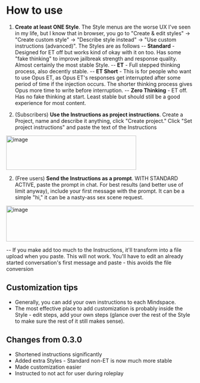 # How to use
1. **Create at least ONE Style**. The Style menus are the worse UX I've seen in my life, but I know that in browser, you go to "Create & edit styles" -> "Create custom style" -> "Describe style instead" -> "Use custom instructions (advanced)". The Styles are as follows
-- **Standard** - Designed for ET off but works kind of okay with it on too. Has some "fake thinking" to improve jailbreak strength and response quality. Almost certainly the most stable Style.
-- **ET** - Full stepped thinking process, also decently stable.
-- **ET Short** - This is for people who want to use Opus ET, as Opus ET's responses get interrupted after some period of time if the injection occurs. The shorter thinking process gives Opus more time to write before interruption.
-- **Zero Thinking** - ET off. Has no fake thinking at start. Least stable but should still be a good experience for most content.
  
2. (Subscribers) **Use the Instructions as project instructions**. Create a Project, name and describe it anything, click "Create project." Click "Set project instructions" and paste the text of the Instructions

<img width="349" height="92" alt="image" src="https://github.com/user-attachments/assets/2ad484f7-9e24-492d-a3a3-8ba34b3cb58a" />

2. (Free users) **Send the Instructions as a prompt**. WITH STANDARD ACTIVE, paste the prompt in chat. For best results (and better use of limit anyway), include your first message with the prompt. It can be a simple "hi," it can be a nasty-ass sex scene request.

<img width="522" height="96" alt="image" src="https://github.com/user-attachments/assets/2c490346-b5b0-47c2-9eaf-62df720f196a" />

-- If you make add too much to the Instructions, it'll transform into a file upload when you paste. This will not work. You'll have to edit an already started conversation's first message and paste - this avoids the file conversion

## Customization tips
- Generally, you can add your own instructions to each Mindspace.
- The most effective place to add customization is probably inside the Style - edit steps, add your own steps (glance over the rest of the Style to make sure the rest of it still makes sense).

## Changes from 0.3.0
- Shortened instructions significantly
- Added extra Styles - Standard non-ET is now much more stable
- Made customization easier
- Instructed to not act for user during roleplay
